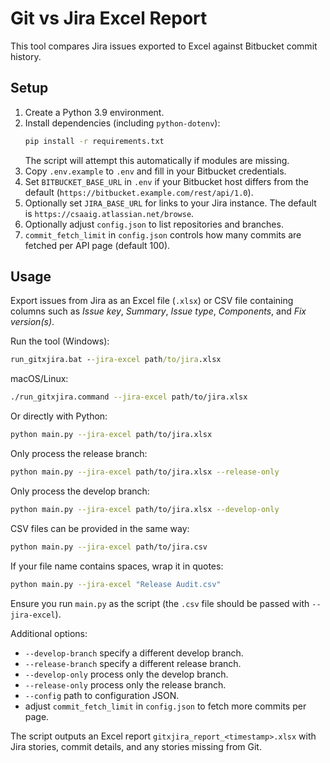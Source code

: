 # Git vs Jira Excel Report

This tool compares Jira issues exported to Excel against Bitbucket commit history.

## Setup

1. Create a Python 3.9 environment.
2. Install dependencies (including `python-dotenv`):
   ```bash
   pip install -r requirements.txt
   ```
   The script will attempt this automatically if modules are missing.
3. Copy `.env.example` to `.env` and fill in your Bitbucket credentials.
4. Set `BITBUCKET_BASE_URL` in `.env` if your Bitbucket host differs from the
   default (`https://bitbucket.example.com/rest/api/1.0`).
5. Optionally set `JIRA_BASE_URL` for links to your Jira instance. The default
   is `https://csaaig.atlassian.net/browse`.
6. Optionally adjust `config.json` to list repositories and branches.
7. `commit_fetch_limit` in `config.json` controls how many commits are fetched per API page (default 100).

## Usage

Export issues from Jira as an Excel file (`.xlsx`) or CSV file containing columns such as *Issue key*, *Summary*, *Issue type*, *Components*, and *Fix version(s)*.

Run the tool (Windows):

```bat
run_gitxjira.bat --jira-excel path/to/jira.xlsx
```

macOS/Linux:

```bash
./run_gitxjira.command --jira-excel path/to/jira.xlsx
```

Or directly with Python:

```bash
python main.py --jira-excel path/to/jira.xlsx
```
Only process the release branch:
```bash
python main.py --jira-excel path/to/jira.xlsx --release-only
```
Only process the develop branch:
```bash
python main.py --jira-excel path/to/jira.xlsx --develop-only
```
CSV files can be provided in the same way:
```bash
python main.py --jira-excel path/to/jira.csv
```
If your file name contains spaces, wrap it in quotes:
```bash
python main.py --jira-excel "Release Audit.csv"
```
Ensure you run `main.py` as the script (the `.csv` file should be passed with `--jira-excel`).

Additional options:

- `--develop-branch` specify a different develop branch.
- `--release-branch` specify a different release branch.
- `--develop-only` process only the develop branch.
- `--release-only` process only the release branch.
- `--config` path to configuration JSON.
- adjust `commit_fetch_limit` in `config.json` to fetch more commits per page.

The script outputs an Excel report `gitxjira_report_<timestamp>.xlsx` with Jira stories, commit details, and any stories missing from Git.
